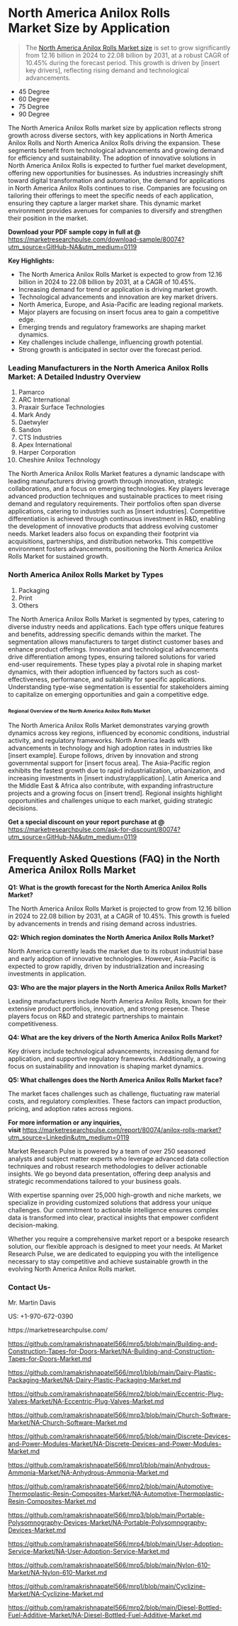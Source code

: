 <h1>North America Anilox Rolls Market&nbsp;Size by Application</h1><blockquote><p>The <a href="https://marketresearchpulse.com/download-sample/80074?utm_source=GitHub-NA&amp;utm_medium=0119">North America Anilox Rolls Market size</a> is set to grow significantly from 12.16 billion in 2024 to 22.08 billion by 2031, at a robust CAGR of 10.45% during the forecast period. This growth is driven by [insert key drivers], reflecting rising demand and technological advancements.</p></blockquote><ul><li>45 Degree<li> 60 Degree<li> 75 Degree<li> 90 Degree</li></ul><p>The North America Anilox Rolls market size by application reflects strong growth across diverse sectors, with key applications in North America Anilox Rolls and North America Anilox Rolls driving the expansion. These segments benefit from technological advancements and growing demand for efficiency and sustainability. The adoption of innovative solutions in North America Anilox Rolls is expected to further fuel market development, offering new opportunities for businesses. As industries increasingly shift toward digital transformation and automation, the demand for applications in North America Anilox Rolls continues to rise. Companies are focusing on tailoring their offerings to meet the specific needs of each application, ensuring they capture a larger market share. This dynamic market environment provides avenues for companies to diversify and strengthen their position in the market.</p><p><strong>Download your PDF sample copy in full at @ </strong><a href="https://marketresearchpulse.com/download-sample/80074?utm_source=GitHub-NA&amp;utm_medium=0119">https://marketresearchpulse.com/download-sample/80074?utm_source=GitHub-NA&amp;utm_medium=0119</a></p><p><strong>Key Highlights: </strong></p><ul><li>The North America Anilox Rolls Market is expected to grow from 12.16 billion in 2024 to 22.08 billion by 2031, at a CAGR of 10.45%.</li><li>Increasing demand for trend or application is driving market growth.</li><li>Technological advancements and innovation are key market drivers.</li><li>North America, Europe, and Asia-Pacific are leading regional markets.</li><li>Major players are focusing on insert focus area to gain a competitive edge.</li><li>Emerging trends and regulatory frameworks are shaping market dynamics.</li><li>Key challenges include challenge, influencing growth potential.</li><li>Strong growth is anticipated in sector over the forecast period.</li></ul><h3>Leading Manufacturers in the North America Anilox Rolls Market: A Detailed Industry Overview</h3><ol><li>Pamarco</li><li>ARC International</li><li>Praxair Surface Technologies</li><li>Mark Andy</li><li>Daetwyler</li><li>Sandon</li><li>CTS Industries</li><li>Apex International</li><li>Harper Corporation</li><li>Cheshire Anilox Technology</li></ol><div class="flex max-w-full flex-col flex-grow"><div class="min-h-8 text-message flex w-full flex-col items-end gap-2 whitespace-normal break-words [.text-message+&amp;]:mt-5" dir="auto" data-message-author-role="assistant" data-message-id="fd8432e4-4910-450d-b182-61b7bfb0a01f" data-message-model-slug="gpt-4o"><div class="flex w-full flex-col gap-1 empty:hidden first:pt-[3px]"><div class="markdown prose w-full break-words dark:prose-invert light"><p>The North America Anilox Rolls Market features a dynamic landscape with leading manufacturers driving growth through innovation, strategic collaborations, and a focus on emerging technologies. Key players leverage advanced production techniques and sustainable practices to meet rising demand and regulatory requirements. Their portfolios often span diverse applications, catering to industries such as [insert industries]. Competitive differentiation is achieved through continuous investment in R&amp;D, enabling the development of innovative products that address evolving customer needs. Market leaders also focus on expanding their footprint via acquisitions, partnerships, and distribution networks. This competitive environment fosters advancements, positioning the North America Anilox Rolls Market for sustained growth.</p></div></div></div></div><h3>North America Anilox Rolls Market by Types</h3><ol><li>Packaging<li> Print<li> Others</li></ol><div class="flex max-w-full flex-col flex-grow"><div class="min-h-8 text-message flex w-full flex-col items-end gap-2 whitespace-normal break-words [.text-message+&amp;]:mt-5" dir="auto" data-message-author-role="assistant" data-message-id="084470be-0bb7-4664-bddf-5156b4f41249" data-message-model-slug="gpt-4o-mini"><div class="flex w-full flex-col gap-1 empty:hidden first:pt-[3px]"><div class="markdown prose w-full break-words dark:prose-invert light"><p>The North America Anilox Rolls Market is segmented by types, catering to diverse industry needs and applications. Each type offers unique features and benefits, addressing specific demands within the market. The segmentation allows manufacturers to target distinct customer bases and enhance product offerings. Innovation and technological advancements drive differentiation among types, ensuring tailored solutions for varied end-user requirements. These types play a pivotal role in shaping market dynamics, with their adoption influenced by factors such as cost-effectiveness, performance, and suitability for specific applications. Understanding type-wise segmentation is essential for stakeholders aiming to capitalize on emerging opportunities and gain a competitive edge.</p></div></div></div></div><h3><span style="font-size: 11px;">Regional Overview of the North America Anilox Rolls Market</span></h3><div class="flex max-w-full flex-col flex-grow"><div class="min-h-8 text-message flex w-full flex-col items-end gap-2 whitespace-normal break-words [.text-message+&amp;]:mt-5" dir="auto" data-message-author-role="assistant" data-message-id="e9038762-ce64-4e30-91c9-9bd413514231" data-message-model-slug="gpt-4o-mini"><div class="flex w-full flex-col gap-1 empty:hidden first:pt-[3px]"><div class="markdown prose w-full break-words dark:prose-invert light"><p>The North America Anilox Rolls Market demonstrates varying growth dynamics across key regions, influenced by economic conditions, industrial activity, and regulatory frameworks. North America leads with advancements in technology and high adoption rates in industries like [insert example]. Europe follows, driven by innovation and strong governmental support for [insert focus area]. The Asia-Pacific region exhibits the fastest growth due to rapid industrialization, urbanization, and increasing investments in [insert industry/application]. Latin America and the Middle East &amp; Africa also contribute, with expanding infrastructure projects and a growing focus on [insert trend]. Regional insights highlight opportunities and challenges unique to each market, guiding strategic decisions.</p></div></div></div></div><p><strong>Get a special discount on your report purchase at @ </strong><a href="https://marketresearchpulse.com/ask-for-discount/80074?utm_source=GitHub-NA&amp;utm_medium=0119">https://marketresearchpulse.com/ask-for-discount/80074?utm_source=GitHub-NA&amp;utm_medium=0119</a></p><h2>Frequently Asked Questions (FAQ) in the North America Anilox Rolls Market</h2><p><strong>Q1: What is the growth forecast for the North America Anilox Rolls Market?</strong></p><p>The North America Anilox Rolls Market is projected to grow from 12.16 billion in 2024 to 22.08 billion by 2031, at a CAGR of 10.45%. This growth is fueled by advancements in trends and rising demand across industries.</p><p><strong>Q2: Which region dominates the North America Anilox Rolls Market?</strong></p><p>North America currently leads the market due to its robust industrial base and early adoption of innovative technologies. However, Asia-Pacific is expected to grow rapidly, driven by industrialization and increasing investments in application.</p><p><strong>Q3: Who are the major players in the North America Anilox Rolls Market?</strong></p><p>Leading manufacturers include North America Anilox Rolls, known for their extensive product portfolios, innovation, and strong presence. These players focus on R&amp;D and strategic partnerships to maintain competitiveness.</p><p><strong>Q4: What are the key drivers of the North America Anilox Rolls Market?</strong></p><p>Key drivers include technological advancements, increasing demand for application, and supportive regulatory frameworks. Additionally, a growing focus on sustainability and innovation is shaping market dynamics.</p><p><strong>Q5: What challenges does the North America Anilox Rolls Market face?</strong></p><p>The market faces challenges such as challenge, fluctuating raw material costs, and regulatory complexities. These factors can impact production, pricing, and adoption rates across regions.</p><p><strong>For more information or any inquiries, visit&nbsp;</strong><a href="https://marketresearchpulse.com/report/80074/anilox-rolls-market?utm_source=Linkedin&utm_medium=0119">https://marketresearchpulse.com/report/80074/anilox-rolls-market?utm_source=Linkedin&utm_medium=0119</a></p><p>Market Research Pulse is powered by a team of over 250 seasoned analysts and subject matter experts who leverage advanced data collection techniques and robust research methodologies to deliver actionable insights. We go beyond data presentation, offering deep analysis and strategic recommendations tailored to your business goals.</p><p>With expertise spanning over 25,000 high-growth and niche markets, we specialize in providing customized solutions that address your unique challenges. Our commitment to actionable intelligence ensures complex data is transformed into clear, practical insights that empower confident decision-making.</p><p>Whether you require a comprehensive market report or a bespoke research solution, our flexible approach is designed to meet your needs. At Market Research Pulse, we are dedicated to equipping you with the intelligence necessary to stay competitive and achieve sustainable growth in the evolving North America Anilox Rolls market.</p><h3><strong>Contact Us-</strong></h3><p>Mr. Martin Davis</p><p>US: +1-970-672-0390</p><p>https://marketresearchpulse.com/</p><p><a href="https://github.com/ramakrishnapatel566/mrp5/blob/main/Building-and-Construction-Tapes-for-Doors-Market/NA-Building-and-Construction-Tapes-for-Doors-Market.md">https://github.com/ramakrishnapatel566/mrp5/blob/main/Building-and-Construction-Tapes-for-Doors-Market/NA-Building-and-Construction-Tapes-for-Doors-Market.md</a></p><p><a href="https://github.com/ramakrishnapatel566/mrp1/blob/main/Dairy-Plastic-Packaging-Market/NA-Dairy-Plastic-Packaging-Market.md">https://github.com/ramakrishnapatel566/mrp1/blob/main/Dairy-Plastic-Packaging-Market/NA-Dairy-Plastic-Packaging-Market.md</a></p><p><a href="https://github.com/ramakrishnapatel566/mrp2/blob/main/Eccentric-Plug-Valves-Market/NA-Eccentric-Plug-Valves-Market.md">https://github.com/ramakrishnapatel566/mrp2/blob/main/Eccentric-Plug-Valves-Market/NA-Eccentric-Plug-Valves-Market.md</a></p><p><a href="https://github.com/ramakrishnapatel566/mrp3/blob/main/Church-Software-Market/NA-Church-Software-Market.md">https://github.com/ramakrishnapatel566/mrp3/blob/main/Church-Software-Market/NA-Church-Software-Market.md</a></p><p><a href="https://github.com/ramakrishnapatel566/mrp5/blob/main/Discrete-Devices-and-Power-Modules-Market/NA-Discrete-Devices-and-Power-Modules-Market.md">https://github.com/ramakrishnapatel566/mrp5/blob/main/Discrete-Devices-and-Power-Modules-Market/NA-Discrete-Devices-and-Power-Modules-Market.md</a></p><p><a href="https://github.com/ramakrishnapatel566/mrp1/blob/main/Anhydrous-Ammonia-Market/NA-Anhydrous-Ammonia-Market.md">https://github.com/ramakrishnapatel566/mrp1/blob/main/Anhydrous-Ammonia-Market/NA-Anhydrous-Ammonia-Market.md</a></p><p><a href="https://github.com/ramakrishnapatel566/mrp2/blob/main/Automotive-Thermoplastic-Resin-Composites-Market/NA-Automotive-Thermoplastic-Resin-Composites-Market.md">https://github.com/ramakrishnapatel566/mrp2/blob/main/Automotive-Thermoplastic-Resin-Composites-Market/NA-Automotive-Thermoplastic-Resin-Composites-Market.md</a></p><p><a href="https://github.com/ramakrishnapatel566/mrp3/blob/main/Portable-Polysomnography-Devices-Market/NA-Portable-Polysomnography-Devices-Market.md">https://github.com/ramakrishnapatel566/mrp3/blob/main/Portable-Polysomnography-Devices-Market/NA-Portable-Polysomnography-Devices-Market.md</a></p><p><a href="https://github.com/ramakrishnapatel566/mrp4/blob/main/User-Adoption-Service-Market/NA-User-Adoption-Service-Market.md">https://github.com/ramakrishnapatel566/mrp4/blob/main/User-Adoption-Service-Market/NA-User-Adoption-Service-Market.md</a></p><p><a href="https://github.com/ramakrishnapatel566/mrp5/blob/main/Nylon-610-Market/NA-Nylon-610-Market.md">https://github.com/ramakrishnapatel566/mrp5/blob/main/Nylon-610-Market/NA-Nylon-610-Market.md</a></p><p><a href="https://github.com/ramakrishnapatel566/mrp1/blob/main/Cyclizine-Market/NA-Cyclizine-Market.md">https://github.com/ramakrishnapatel566/mrp1/blob/main/Cyclizine-Market/NA-Cyclizine-Market.md</a></p><p><a href="https://github.com/ramakrishnapatel566/mrp2/blob/main/Diesel-Bottled-Fuel-Additive-Market/NA-Diesel-Bottled-Fuel-Additive-Market.md">https://github.com/ramakrishnapatel566/mrp2/blob/main/Diesel-Bottled-Fuel-Additive-Market/NA-Diesel-Bottled-Fuel-Additive-Market.md</a></p>
